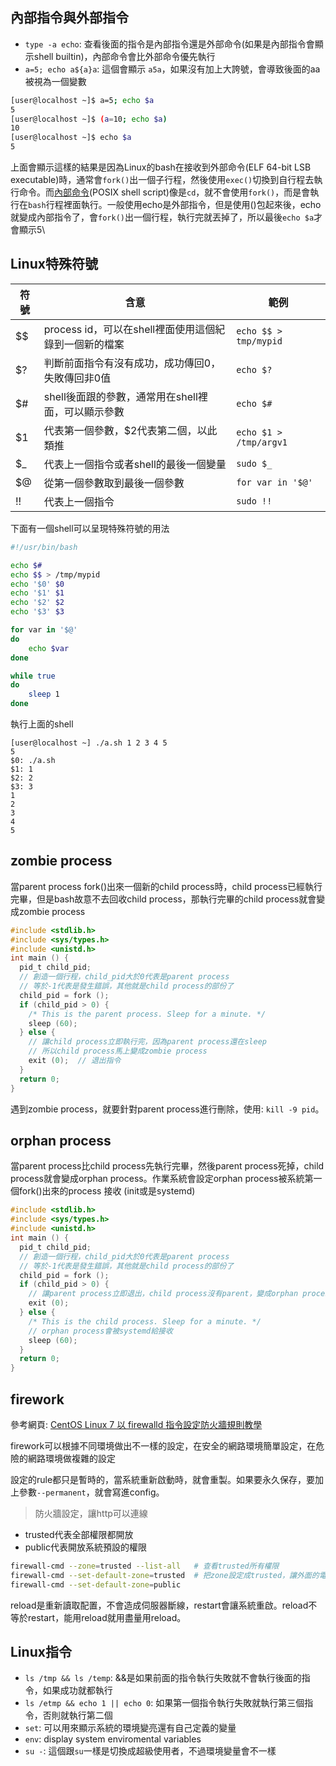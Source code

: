 ## 內部指令與外部指令

* `type -a echo`: 查看後面的指令是內部指令還是外部命令(如果是內部指令會顯示shell builtin)，內部命令會比外部命令優先執行
* `a=5; echo a${a}a`: 這個會顯示 `a5a`，如果沒有加上大誇號，會導致後面的aa被視為一個變數

```sh
[user@localhost ~]$ a=5; echo $a
5
[user@localhost ~]$ (a=10; echo $a)
10
[user@localhost ~]$ echo $a
5
```

上面會顯示這樣的結果是因為Linux的bash在接收到外部命令(ELF 64-bit LSB executable)時，通常會`fork()`出一個子行程，然後使用`exec()`切換到自行程去執行命令。而[內部命令](https://www.ibm.com/docs/zh-tw/aix/7.1?topic=shell-list-bourne-built-in-commands)(POSIX shell script)像是`cd`，就不會使用`fork()`，而是會執行在`bash`行程裡面執行。一般使用echo是外部指令，但是使用()包起來後，echo就變成內部指令了，會`fork()`出一個行程，執行完就丟掉了，所以最後`echo $a`才會顯示5\



## Linux特殊符號

| 符號 | 含意                                                  | 範例                   |
| ---- | ----------------------------------------------------- | ---------------------- |
| $$   | process id，可以在shell裡面使用這個紀錄到一個新的檔案 | `echo $$ > tmp/mypid`  |
| $?   | 判斷前面指令有沒有成功，成功傳回0，失敗傳回非0值      | `echo $?`              |
| $#   | shell後面跟的參數，通常用在shell裡面，可以顯示參數    | `echo $#`              |
| $1   | 代表第一個參數，$2代表第二個，以此類推                | `echo $1 > /tmp/argv1` |
| $_   | 代表上一個指令或者shell的最後一個變量                 | `sudo $_`              |
| $@   | 從第一個參數取到最後一個參數                          | `for var in '$@'`      |
| !!   | 代表上一個指令                                        | `sudo !!`              |

下面有一個shell可以呈現特殊符號的用法

```sh
#!/usr/bin/bash

echo $#
echo $$ > /tmp/mypid
echo '$0' $0
echo '$1' $1
echo '$2' $2
echo '$3' $3

for var in '$@'
do 
	echo $var
done

while true
do 
	sleep 1
done
```

執行上面的shell

```
[user@localhost ~] ./a.sh 1 2 3 4 5
5
$0: ./a.sh
$1: 1
$2: 2
$3: 3
1
2
3
4
5
```



## zombie process

當parent process fork()出來一個新的child process時，child process已經執行完畢，但是bash故意不去回收child process，那執行完畢的child process就會變成zombie process

```c
#include <stdlib.h>
#include <sys/types.h>
#include <unistd.h>
int main () {
  pid_t child_pid;
  // 創造一個行程，child_pid大於0代表是parent process
  // 等於-1代表是發生錯誤，其他就是child process的部份了
  child_pid = fork ();  
  if (child_pid > 0) { 
    /* This is the parent process. Sleep for a minute. */
    sleep (60);
  } else {
    // 讓child process立即執行完，因為parent process還在sleep
    // 所以child process馬上變成zombie process
    exit (0);  // 退出指令
  }
  return 0;
}
```



遇到zombie process，就要針對parent process進行刪除，使用: `kill -9 pid`。



## orphan process

當parent process比child process先執行完畢，然後parent process死掉，child process就會變成orphan process。作業系統會設定orphan process被系統第一個fork()出來的process 接收 (init或是systemd)

```c
#include <stdlib.h>
#include <sys/types.h>
#include <unistd.h>
int main () {
  pid_t child_pid;
  // 創造一個行程，child_pid大於0代表是parent process
  // 等於-1代表是發生錯誤，其他就是child process的部份了
  child_pid = fork ();  
  if (child_pid > 0) { 
    // 讓parent process立即退出，child process沒有parent，變成orphan process
    exit (0); 
  } else {
    /* This is the child process. Sleep for a minute. */
    // orphan process會被systemd給接收
    sleep (60); 
  }
  return 0;
}
```



## firework

參考網頁: [CentOS Linux 7 以 firewalld 指令設定防火牆規則教學](https://blog.gtwang.org/linux/centos-7-firewalld-command-setup-tutorial/)

firework可以根據不同環境做出不一樣的設定，在安全的網路環境簡單設定，在危險的網路環境做複雜的設定

設定的rule都只是暫時的，當系統重新啟動時，就會重製。如果要永久保存，要加上參數`--permanent`，就會寫進config。

> 防火牆設定，讓http可以連線

* trusted代表全部權限都開放
* public代表開放系統預設的權限

```sh
firewall-cmd --zone=trusted --list-all   # 查看trusted所有權限
firewall-cmd --set-default-zone=trusted  # 把zone設定成trusted，讓外面的電腦可以連到
firewall-cmd --set-default-zone=public
```



reload是重新讀取配置，不會造成伺服器斷線，restart會讓系統重啟。reload不等於restart，能用reload就用盡量用reload。

## Linux指令

* `ls /tmp && ls /temp`: &&是如果前面的指令執行失敗就不會執行後面的指令，如果成功就都執行
* `ls /etmp && echo 1 || echo 0`: 如果第一個指令執行失敗就執行第三個指令，否則就執行第二個
* `set`: 可以用來顯示系統的環境變亮還有自己定義的變量
* `env`: display system enviromental variables
* `su -`: 這個跟`su`一樣是切換成超級使用者，不過環境變量會不一樣